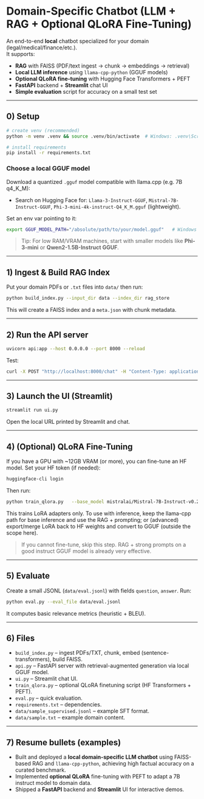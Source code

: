 # Domain-Specific Chatbot (LLM + RAG + Optional QLoRA Fine-Tuning)

An end-to-end **local** chatbot specialized for your domain (legal/medical/finance/etc.).  
It supports:
- **RAG** with FAISS (PDF/text ingest → chunk → embeddings → retrieval)
- **Local LLM inference** using `llama-cpp-python` (GGUF models)
- **Optional QLoRA fine-tuning** with Hugging Face Transformers + PEFT
- **FastAPI** backend + **Streamlit** chat UI
- **Simple evaluation** script for accuracy on a small test set

---

## 0) Setup

```bash
# create venv (recommended)
python -m venv .venv && source .venv/bin/activate  # Windows: .venv\Scripts\activate

# install requirements
pip install -r requirements.txt
```

### Choose a local GGUF model
Download a quantized `.gguf` model compatible with llama.cpp (e.g. 7B q4_K_M):
- Search on Hugging Face for: `Llama-3-Instruct-GGUF`, `Mistral-7B-Instruct-GGUF`, `Phi-3-mini-4k-instruct-Q4_K_M.gguf` (lightweight).

Set an env var pointing to it:
```bash
export GGUF_MODEL_PATH="/absolute/path/to/your/model.gguf"   # Windows (PowerShell): $env:GGUF_MODEL_PATH="C:\path\model.gguf"
```

> Tip: For low RAM/VRAM machines, start with smaller models like **Phi-3-mini** or **Qwen2-1.5B-Instruct GGUF**.

---

## 1) Ingest & Build RAG Index

Put your domain PDFs or `.txt` files into `data/` then run:

```bash
python build_index.py --input_dir data --index_dir rag_store
```

This will create a FAISS index and a `meta.json` with chunk metadata.

---

## 2) Run the API server

```bash
uvicorn api:app --host 0.0.0.0 --port 8000 --reload
```

Test:
```bash
curl -X POST "http://localhost:8000/chat" -H "Content-Type: application/json" -d '{"query":"Explain consideration in contract law."}'
```

---

## 3) Launch the UI (Streamlit)

```bash
streamlit run ui.py
```

Open the local URL printed by Streamlit and chat.

---

## 4) (Optional) QLoRA Fine-Tuning

If you have a GPU with ~12GB VRAM (or more), you can fine-tune an HF model.
Set your HF token (if needed):

```bash
huggingface-cli login
```

Then run:

```bash
python train_qlora.py   --base_model mistralai/Mistral-7B-Instruct-v0.2   --dataset_path data/sample_supervised.jsonl   --output_dir outputs/lora-mistral
```

This trains LoRA adapters only. To use with inference, keep the llama-cpp path for base inference and use the RAG + prompting; or (advanced) export/merge LoRA back to HF weights and convert to GGUF (outside the scope here).

> If you cannot fine-tune, skip this step. RAG + strong prompts on a good instruct GGUF model is already very effective.

---

## 5) Evaluate

Create a small JSONL (`data/eval.jsonl`) with fields `question`, `answer`.
Run:
```bash
python eval.py --eval_file data/eval.jsonl
```

It computes basic relevance metrics (heuristic + BLEU).

---

## 6) Files

- `build_index.py` – ingest PDFs/TXT, chunk, embed (sentence-transformers), build FAISS.
- `api.py` – FastAPI server with retrieval-augmented generation via local GGUF model.
- `ui.py` – Streamlit chat UI.
- `train_qlora.py` – optional QLoRA finetuning script (HF Transformers + PEFT).
- `eval.py` – quick evaluation.
- `requirements.txt` – dependencies.
- `data/sample_supervised.jsonl` – example SFT format.
- `data/sample.txt` – example domain content.

---

## 7) Resume bullets (examples)

- Built and deployed a **local domain-specific LLM chatbot** using FAISS-based RAG and `llama-cpp-python`, achieving high factual accuracy on a curated benchmark.
- Implemented **optional QLoRA** fine-tuning with PEFT to adapt a 7B instruct model to domain data.
- Shipped a **FastAPI** backend and **Streamlit** UI for interactive demos.
